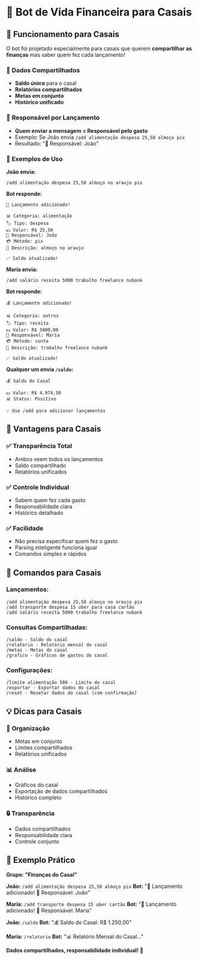 # 💑 Bot de Vida Financeira para Casais

## 🎯 Funcionamento para Casais

O bot foi projetado especialmente para casais que querem **compartilhar as finanças** mas saber quem fez cada lançamento!

### 👥 **Dados Compartilhados**
- **Saldo único** para o casal
- **Relatórios compartilhados**
- **Metas em conjunto**
- **Histórico unificado**

### 👤 **Responsável por Lançamento**
- **Quem enviar a mensagem = Responsável pelo gasto**
- Exemplo: Se João envia `/add alimentação despesa 25,50 almoço pix`
- Resultado: "👤 Responsável: João"

### 📱 **Exemplos de Uso**

**João envia:**
```
/add alimentação despesa 25,50 almoço no araujo pix
```

**Bot responde:**
```
💸 Lançamento adicionado!

📊 Categoria: alimentação
🏷️ Tipo: despesa
💵 Valor: R$ 25,50
👤 Responsável: João
💳 Método: pix
📝 Descrição: almoço no araujo

✅ Saldo atualizado!
```

**Maria envia:**
```
/add salário receita 5000 trabalho freelance nubank
```

**Bot responde:**
```
💰 Lançamento adicionado!

📊 Categoria: outros
🏷️ Tipo: receita
💵 Valor: R$ 5000,00
👤 Responsável: Maria
💳 Método: conta
📝 Descrição: trabalho freelance nubank

✅ Saldo atualizado!
```

**Qualquer um envia `/saldo`:**
```
💰 Saldo do Casal

💵 Valor: R$ 4.974,50
📊 Status: Positivo

💡 Use /add para adicionar lançamentos
```

## 🎯 **Vantagens para Casais**

### ✅ **Transparência Total**
- Ambos veem todos os lançamentos
- Saldo compartilhado
- Relatórios unificados

### ✅ **Controle Individual**
- Sabem quem fez cada gasto
- Responsabilidade clara
- Histórico detalhado

### ✅ **Facilidade**
- Não precisa especificar quem fez o gasto
- Parsing inteligente funciona igual
- Comandos simples e rápidos

## 🚀 **Comandos para Casais**

### **Lançamentos:**
```
/add alimentação despesa 25,50 almoço no araujo pix
/add transporte despesa 15 uber para casa cartão
/add salário receita 5000 trabalho freelance nubank
```

### **Consultas Compartilhadas:**
```
/saldo - Saldo do casal
/relatorio - Relatório mensal do casal
/metas - Metas do casal
/grafico - Gráficos de gastos do casal
```

### **Configurações:**
```
/limite alimentação 500 - Limite do casal
/exportar - Exportar dados do casal
/reset - Resetar dados do casal (com confirmação)
```

## 💡 **Dicas para Casais**

### 🎯 **Organização**
- Metas em conjunto
- Limites compartilhados
- Relatórios unificados

### 📊 **Análise**
- Gráficos do casal
- Exportação de dados compartilhados
- Histórico completo

### 🔒 **Transparência**
- Dados compartilhados
- Responsabilidade clara
- Controle conjunto

## 🎉 **Exemplo Prático**

**Grupo: "Finanças do Casal"**

**João:** `/add alimentação despesa 25,50 almoço pix`
**Bot:** "💸 Lançamento adicionado! 👤 Responsável: João"

**Maria:** `/add transporte despesa 15 uber cartão`
**Bot:** "💸 Lançamento adicionado! 👤 Responsável: Maria"

**João:** `/saldo`
**Bot:** "💰 Saldo do Casal: R$ 1.250,00"

**Maria:** `/relatorio`
**Bot:** "📊 Relatório Mensal do Casal..."

**Dados compartilhados, responsabilidade individual!** 💑
